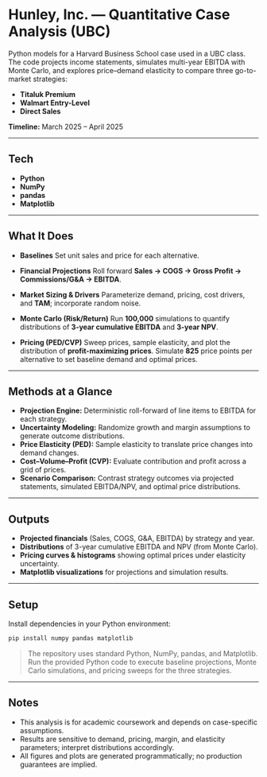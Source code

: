 # Hunley, Inc. — Quantitative Case Analysis (UBC)

Python models for a Harvard Business School case used in a UBC class. The code projects income statements, simulates multi-year EBITDA with Monte Carlo, and explores price–demand elasticity to compare three go-to-market strategies:

* **Titaluk Premium**
* **Walmart Entry-Level**
* **Direct Sales**

**Timeline:** March 2025 – April 2025

---

## Tech

* **Python**
* **NumPy**
* **pandas**
* **Matplotlib**

---

## What It Does

* **Baselines**
  Set unit sales and price for each alternative.

* **Financial Projections**
  Roll forward **Sales → COGS → Gross Profit → Commissions/G\&A → EBITDA**.

* **Market Sizing & Drivers**
  Parameterize demand, pricing, cost drivers, and **TAM**; incorporate random noise.

* **Monte Carlo (Risk/Return)**
  Run **100,000** simulations to quantify distributions of **3-year cumulative EBITDA** and **3-year NPV**.

* **Pricing (PED/CVP)**
  Sweep prices, sample elasticity, and plot the distribution of **profit-maximizing prices**.
  Simulate **825** price points per alternative to set baseline demand and optimal prices.

---

## Methods at a Glance

* **Projection Engine:** Deterministic roll-forward of line items to EBITDA for each strategy.
* **Uncertainty Modeling:** Randomize growth and margin assumptions to generate outcome distributions.
* **Price Elasticity (PED):** Sample elasticity to translate price changes into demand changes.
* **Cost–Volume–Profit (CVP):** Evaluate contribution and profit across a grid of prices.
* **Scenario Comparison:** Contrast strategy outcomes via projected statements, simulated EBITDA/NPV, and optimal price distributions.

---

## Outputs

* **Projected financials** (Sales, COGS, G\&A, EBITDA) by strategy and year.
* **Distributions** of 3-year cumulative EBITDA and NPV (from Monte Carlo).
* **Pricing curves & histograms** showing optimal prices under elasticity uncertainty.
* **Matplotlib visualizations** for projections and simulation results.

---

## Setup

Install dependencies in your Python environment:

```bash
pip install numpy pandas matplotlib
```

> The repository uses standard Python, NumPy, pandas, and Matplotlib. Run the provided Python code to execute baseline projections, Monte Carlo simulations, and pricing sweeps for the three strategies.

---

## Notes

* This analysis is for academic coursework and depends on case-specific assumptions.
* Results are sensitive to demand, pricing, margin, and elasticity parameters; interpret distributions accordingly.
* All figures and plots are generated programmatically; no production guarantees are implied.
